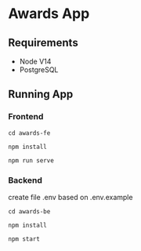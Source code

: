 # Awards App

## Requirements

- Node V14
- PostgreSQL

## Running App

### Frontend

```
cd awards-fe
```

```
npm install
```

```
npm run serve
```

### Backend

create file .env based on .env.example

```
cd awards-be
```

```
npm install
```

```
npm start
```
